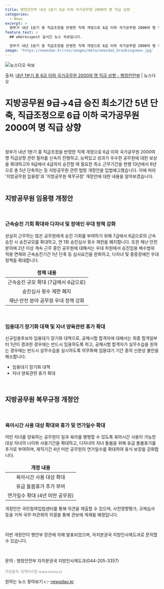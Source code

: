 ```yaml
---
title: 행정안전부 내년 1분기 6급 이하 국가공무원 2000여 명 직급 상향
categories:
  - News
excerpt: >
  정부가 내년 1분기 중 직급조정을 반영한 직제 개정으로 6급 이하 국가공무원 2000여 명 직급상향 관련 절…
feature_text: >
  ## whereispost 실시간 뉴스 속보입니다.

  정부가 내년 1분기 중 직급조정을 반영한 직제 개정으로 6급 이하 국가공무원 2000여 명 직급상향 관련 절…
image: 'https://newsdao.kr/res/images/meta/newsdao_breakingnews.jpg'
---
```


![뉴스다오 속보](https://newsdao.kr/res/images/meta/newsdao_breakingnews.jpg)

<p>출처: <a href="https://newsdao.kr/3532" rel="dofollow">내년 1분기 중 6급 이하 국가공무원 2000여 명 직급 상향 - 행정안전부</a> | 뉴스다오</p>

<h1>지방공무원 9급→4급 승진 최소기간 5년 단축, 직급조정으로 6급 이하 국가공무원 2000여 명 직급 상향</h1>
<p data-ke-size="size16">&nbsp;</p>
정부가 내년 1분기 중 직급조정을 반영한 직제 개정으로 6급 이하 국가공무원 2000여 명 직급상향 관련 절차를 신속히 진행하고, 능력있고 성과가 우수한 공무원에 대한 보상을 확대하고자 9급에서 4급까지 승진할 때 필요한 최소 근무기간을 현행 13년에서 8년으로 총 5년 단축하는 등 지방공무원 관련 법령 개정안을 입법예고했습니다. 이에 따라 '지방공무원 임용령'과 '지방공무원 복무규정' 개정안에 대한 내용을 알아보겠습니다.<br>
<br>
<h2 data-ke-size="size24">지방공무원 임용령 개정안</h2>
<p data-ke-size="size16">&nbsp;</p>

<h3>근속승진 기회 확대와 다자녀 및 장애인 우대 정책 강화</h3>
<p data-ke-size="size16">성실히 근무하는 많은 공무원에게 승진 기회를 부여하기 위해 7급에서 6급으로의 근속승진 시 승진규모를 확대하고, 연 1회 승진심사 횟수 제한을 폐지합니다. 또한 재난·안전 분야에 2년 이상 계속 근무 중인 공무원에 대해서는 우대 차원에서 승진임용 배수범위 적용 면제와 근속승진기간 1년 단축 등 심사요건을 완화하고, 다자녀 및 중증장애인 우대 정책을 확대합니다.</p>
<table>
<thead>
<tr>
<td style="text-align: center; height: 17px;"><b>정책 내용</b></td>
</tr>
</thead>
<tbody>
<tr>
<td style="text-align: center; height: 17px;">근속승진 규모 확대 (7급에서 6급으로)</td>
</tr>
<tr>
<td style="text-align: center; height: 17px;">승진심사 횟수 제한 폐지</td>
</tr>
<tr>
<td style="text-align: center; height: 17px;">재난·안전 분야 공무원 우대 정책 강화</td>
</tr>
</tbody>
</table>
<p data-ke-size="size16">&nbsp;</p>

<h3>임용대기 장기화 대책 및 자녀 양육관련 휴가 확대</h3>
<p data-ke-size="size16">신규임용후보자 임용대기 장기화 대책으로, 공채시험 합격자에 대해서는 최종 합격일부터 1년이 경과한 경우에는 반드시 임용하도록 하고, 공채시험 합격자가 실무수습을 원하는 경우에는 반드시 실무수습을 실시하도록 의무화해 임용대기 기간 중의 신분상 불안을 해소합니다.</p>
<ul>
<li>임용대기 장기화 대책</li>
<li>자녀 양육관련 휴가 확대</li>
</ul>
<p data-ke-size="size16">&nbsp;</p>

<h2 data-ke-size="size24">지방공무원 복무규정 개정안</h2>
<p data-ke-size="size16">&nbsp;</p>

<h3>육아시간 사용 대상 확대와 휴가 및 연가일수 확대</h3>
<p data-ke-size="size16">어린 자녀를 양육하는 공무원이 일과 육아를 병행할 수 있도록 육아시간 사용이 가능한 대상 자녀의 나이와 사용기간을 확대하고, 다자녀의 자녀 돌봄을 위해 유급 돌봄휴가를 추가로 부여하며, 재직기간 4년 미만 공무원의 연가일수를 확대하여 휴식 보장을 강화합니다.</p>
<table>
<thead>
<tr>
<td style="text-align: center; height: 17px;"><b>개정 내용</b></td>
</tr>
</thead>
<tbody>
<tr>
<td style="text-align: center; height: 17px;">육아시간 사용 대상 확대</td>
</tr>
<tr>
<td style="text-align: center; height: 17px;">유급 돌봄휴가 추가 부여</td>
</tr>
<tr>
<td style="text-align: center; height: 17px;">연가일수 확대 (4년 미만 공무원)</td>
</tr>
</tbody>
</table>
<p data-ke-size="size16">개정안은 국민참여입법센터를 통해 의견을 제출할 수 있으며, 사전영향평가, 규제심사 등을 거쳐 국무·차관회의 의결을 통해 관보에 게재될 예정입니다.</p>
<p data-ke-size="size16">&nbsp;</p>
이번 개정안이 행안부 장관에 의해 발표되었으며, 자치분권국 지방인사제도과로 문의할 수 있습니다.
<p data-ke-size="size16">&nbsp;</p>
<div>문의 : 행정안전부 자치분권국 지방인사제도과(044-205-3357)<br><br><span style="color: #8e8e8e; font-size: 12px;">자료출처: 정책브리핑 www.korea.kr</span></div>
<p data-ke-size="size16"></p> 

원하는 뉴스 찾아보기 👉 <a href="https://newsdao.kr" rel="dofollow">newsdao.kr</a>


